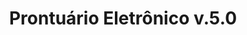 ---
layout: default
title: Prontuário Eletrônico v.5.0
nav_order: 2
has_children: true
description: "Manual e-SUS APS"
permalink: /docs/PEC
last_modified_date: "12/11/2021"
---